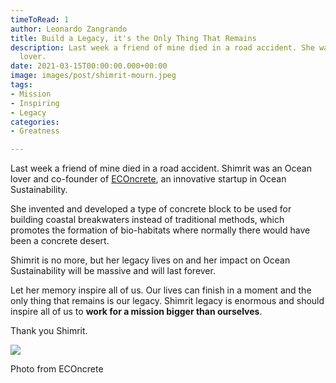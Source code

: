 ```yaml
---
timeToRead: 1
author: Leonardo Zangrando
title: Build a Legacy, it's the Only Thing That Remains
description: Last week a friend of mine died in a road accident. She was an Ocean
  lover.
date: 2021-03-15T00:00:00.000+00:00
image: images/post/shimrit-mourn.jpeg
tags:
- Mission
- Inspiring
- Legacy
categories:
- Greatness

---
```

Last week a friend of mine died in a road accident. Shimrit was an Ocean lover and co-founder of [ECOncrete](https://econcretetech.com/), an innovative startup in Ocean Sustainability.

She invented and developed a type of concrete block to be used for building coastal breakwaters instead of traditional methods, which promotes the formation of bio-habitats where normally there would have been a concrete desert.

Shimrit is no more, but her legacy lives on and her impact on Ocean Sustainability will be massive and will last forever.

Let her memory inspire all of us. Our lives can finish in a moment and the only thing that remains is our legacy. Shimrit legacy is enormous and should inspire all of us to **work for a mission bigger than ourselves**.

Thank you Shimrit.

![](images/post/shimrit-mourn.jpeg)

Photo from ECOncrete